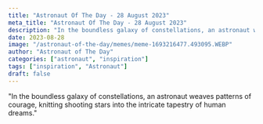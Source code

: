 ```yaml
---
title: "Astronaut Of The Day - 28 August 2023"
meta_title: "Astronaut Of The Day - 28 August 2023"
description: "In the boundless galaxy of constellations, an astronaut weaves patterns of courage, knitting shooting stars into the intricate tapestry of human dreams."
date: 2023-08-28
image: "/astronaut-of-the-day/memes/meme-1693216477.493095.WEBP"
author: "Astronaut of The Day"
categories: ["astronaut", "inspiration"]
tags: ["inspiration", "Astronaut"]
draft: false
---
```

"In the boundless galaxy of constellations, an astronaut weaves patterns of courage, knitting shooting stars into the intricate tapestry of human dreams."
        